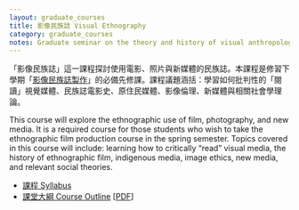 ```yaml
---
layout: graduate_courses
title: 影像民族誌 Visual Ethnography
category: graduate_courses
notes: Graduate seminar on the theory and history of visual anthropology.
---
```


「影像民族誌」這一課程探討使用電影、照片與新媒體的民族誌。本課程是修習下學期「[影像民族誌製作][production]」的必備先修課。課程議題涵括：學習如何批判性的「閱讀」視覺媒體、民族誌電影史、原住民媒體、影像倫理、新媒體與相關社會學理論。

This course will explore the ethnographic use of film, photography, and new media. It is a required course for those students who wish to take the ethnographic film production course in the spring semester. Topics covered in this course will include: learning how to critically “read” visual media, the history of ethnographic film, indigenous media, image ethics, new media, and relevant social theories.

* [課程 Syllabus][Syllabus]
* [課堂大綱 Course Outline][course_outline] [[PDF][course_outline_pdf]]


[production]:{{site.baseurl}}/visual-ethnography-production
[Syllabus]:https://docs.google.com/document/pub?id=1Axk4v8ZOP-1_pbIKXvdMhmPn8C6gnK4yucGXZPo8ZJA
[course_outline]:https://docs.google.com/spreadsheet/pub?key=0AlIzY9pLiJVZdG9TTXdXblZYSkowbVB1d1d0a1NZbmc&single=true&gid=0&output=html
[course_outline_pdf]:https://docs.google.com/spreadsheet/pub?key=0AlIzY9pLiJVZdG9TTXdXblZYSkowbVB1d1d0a1NZbmc&single=true&gid=0&output=pdf
